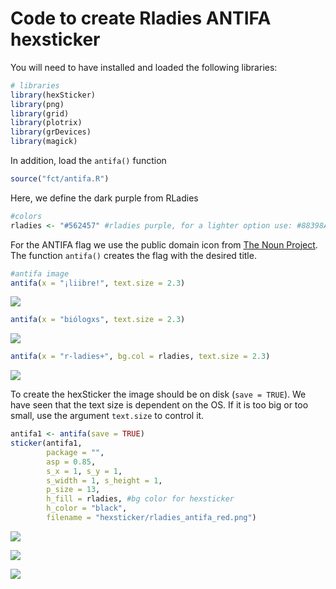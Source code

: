
# Code to create Rladies ANTIFA hexsticker

You will need to have installed and loaded the following libraries:

``` r
# libraries
library(hexSticker)
library(png)
library(grid)
library(plotrix)
library(grDevices)
library(magick)
```

In addition, load the `antifa()` function

``` r
source("fct/antifa.R")
```

Here, we define the dark purple from RLadies

``` r
#colors
rladies <- "#562457" #rladies purple, for a lighter option use: #88398A both from rladies color palete
```

For the ANTIFA flag we use the public domain icon from [The Noun
Project](https://thenounproject.com/search/?q=antifa&i=1245689). The
function `antifa()` creates the flag with the desired title.

``` r
#antifa image
antifa(x = "¡liibre!", text.size = 2.3)
```

![](README_files/figure-gfm/examples-1.png)<!-- -->

``` r
antifa(x = "biólogxs", text.size = 2.3)
```

![](README_files/figure-gfm/examples-2.png)<!-- -->

``` r
antifa(x = "r-ladies+", bg.col = rladies, text.size = 2.3)
```

![](README_files/figure-gfm/examples-3.png)<!-- -->

To create the hexSticker the image should be on disk (`save = TRUE`). We
have seen that the text size is dependent on the OS. If it is too big or
too small, use the argument `text.size` to control it.

``` r
antifa1 <- antifa(save = TRUE)
sticker(antifa1,
        package = "",
        asp = 0.85,
        s_x = 1, s_y = 1,
        s_width = 1, s_height = 1,
        p_size = 13,
        h_fill = rladies, #bg color for hexsticker
        h_color = "black",
        filename = "hexsticker/rladies_antifa_red.png")
```

![](hexsticker/rladies_antifa_red.png)

![](hexsticker/rladies_antifa_purple.png)

![](hexsticker/rladies_antifa_light_purple.png)
